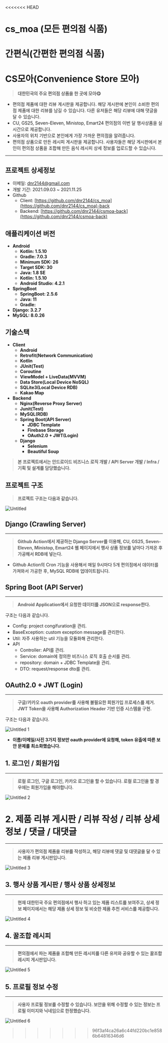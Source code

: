 <<<<<<< HEAD
# cs_moa (모든 편의점 식품)
간편식(간편한 편의점 식품)
=======
# CS모아(Convenience Store 모아)

> **대한민국의 주요 편의점 상품을 한 곳에 모아😋**

- 편의점 제품에 대한 리뷰 게시판을 제공합니다. 해당 게시판에 본인이 소비한 편의점 제품에 대한 리뷰를 남길 수 있습니다. 다른 유저들은 해당 리뷰에 대해 댓글을 달 수 있습니다.
- CU, GS25, Seven-Eleven, Ministop, Emart24 편의점의 이번 달 행사상품을 실시간으로 제공합니다.
- 사용자의 위치 기반으로 본인에게 가장 가까운 편의점을 알려줍니다.
- 편의점 상품으로 만든 레시피 게시판을 제공합니다. 사용자들은 해당 게시판에서 본인이 편의점 상품을 조합해 만든 음식 레시피 상세 정보를 업로드할 수 있습니다.

---

## 프로젝트 상세정보

- 이메일: dnr2144@gmail.com
- 개발 기간: 2021.09.03 ~ 2021.11.25
- Github
  - Client: [https://github.com/dnr2144/cs_moa](https://github.com/dnr2144/cs_moa)-back
  - Backend: [https://github.com/dnr2144/csmoa-back](https://github.com/dnr2144/csmoa-back)

## 애플리케이션 버전

- **Android**
  - **Kotlin: 1.5.10**
  - **Gradle: 7.0.3**
  - **Minimum SDK: 26**
  - **Target SDK: 30**
  - **Java: 1.8 SE**
  - **Kotlin: 1.5.10**
  - **Android Studio: 4.2.1**
- **SpringBoot**
  - **SpringBoot: 2.5.6**
  - **Java: 11**
  - **Gradle:**
- **Django: 3.2.7**
- **MySQL: 8.0.26**

## 기술스택

- **Client**
  - **Android**
  - **Retrofit(Network Communication)**
  - **Kotlin**
  - **JUnit(Test)**
  - **Coroutine**
  - **ViewModel + LiveData(MVVM)**
  - **Data Store(Local Device NoSQL)**
  - **SQLite3(Local Device RDB)**
  - **Kakao Map**
- **Backend**
  - **Nginx(Reverse Proxy Server)**
  - **Junit(Test)**
  - **MySQL(RDB)**
  - **Spring Boot(API Server)**
    - **JDBC Template**
    - **Firebase Storage**
    - **OAuth2.0 + JWT(Login)**
  - **Django**
    - **Selenium**
    - **Beautiful Soup**

> **본 프로젝트에서는 안드로이드 비즈니스 로직 개발 / API Server 개발 / Infra / 기획 및 설계를 담당했습니다.**

## 프로젝트 구조

> **프로젝트 구조는 다음과 같습니다.**

![Untitled](https://user-images.githubusercontent.com/43941383/145292511-6e0f9b5b-3dcc-443e-84fd-b58cc3e5cd3a.png)

## Django (Crawling Server)

---

> **Github Action에서 제공하는 Django Server를 이용해, CU, GS25, Seven-Eleven, Ministop, Emart24 웹 페이지에서 행사 상품 정보를 날마다 가져온 후 가공해서 RDB에 넣는다.**

- Github Action의 Cron 기능을 사용해서 매일 9시마다 5개 편의점에서 데이터를 가져와서 가공한 후, MySQL RDB에 업데이트됩니다.

## Spring Boot (API Server)

---

> **Android Application에서 요청한 데이터를 JSON으로 response한다.**

구조는 다음과 같습니다.

- Config: project congifuration을 관리.
- BaseException: custom exception message를 관리한다.
- Util: 자주 사용하는 util 기능을 모듈화해 관리한다.
- API
  - Controller: API를 관리.
  - Service: domain에 정의한 비즈니스 로직 호출 순서를 관리.
  - repository: domain + JDBC Template을 관리.
  - DTO: request/response dto를 관리.

## OAuth2.0 + JWT (Login)

---

> **구글/카카오 oauth provider를 사용해 불필요한 회원가입 프로세스를 제거. JWT Token을 사용해 Authorization Header 기반 인증 시스템을 구현.**

구조는 다음과 같습니다.

![Untitled 1](https://user-images.githubusercontent.com/43941383/145292403-c9a64569-5534-4e04-8c41-c3ebb43a20da.png)

- **이름/이메일/사진 3가지 정보만 oauth provider에 요청해, token 유출에 따른 보안 문제를 최소화했습니다.**

## 1. 로그인 / 회원가입

---

> **로컬 로그인, 구글 로그인, 카카오 로그인을 할 수 있습니다. 로컬 로그인을 할 경우에는 회원가입을 해야합니다.**

![Untitled 2](https://user-images.githubusercontent.com/43941383/145292499-11c66d2c-6003-4f30-ac74-eb04acccce63.png)

# 2. 제품 리뷰 게시판 / 리뷰 작성 / 리뷰 상세정보 / 댓글 / 대댓글

---

> **사용자가 편의점 제품을 리뷰를 작성하고, 해당 리뷰에 댓글 및 대댓글을 달 수 있는 제품 리뷰 게시판입니다.**

![Untitled 3](https://user-images.githubusercontent.com/43941383/145292501-c28fb768-6b31-4d87-81aa-bcb44efad45f.png)

## 3. 행사 상품 게시판 / 행사 상품 상세정보

---

> **현재 대한민국 주요 편의점에서 행사 하고 있는 제품 리스트를 보여주고, 상세 정보 페이지에서는 해당 제품 상세 정보 및 비슷한 제품 추천 서비스를 제공합니다.**

![Untitled 4](https://user-images.githubusercontent.com/43941383/145292503-ddbd1481-6ab3-4ddc-a147-b533dee15342.png)

## 4. 꿀조합 레시피

---

> **편의점에서 파는 제품을 조합해 만든 레시피를 다른 유저와 공유할 수 있는 꿀조합 레시피 게시판입니다.**

![Untitled 5](https://user-images.githubusercontent.com/43941383/145292506-83deac2e-944b-46b1-adf6-af9fba123a00.png)

## 5. 프로필 정보 수정

---

> **사용자 프로필 정보를 수정할 수 있습니다. 보안을 위해 수정할 수 있는 정보는 프로필 이미지와 닉네임으로 한정했습니다.**

![Untitled 6](https://user-images.githubusercontent.com/43941383/145292509-0cc4724d-75fd-4d72-b01a-0f17b182f3b0.png)
>>>>>>> 96f3af4ca26a6c44fd220bc1e8586b64816346d6
